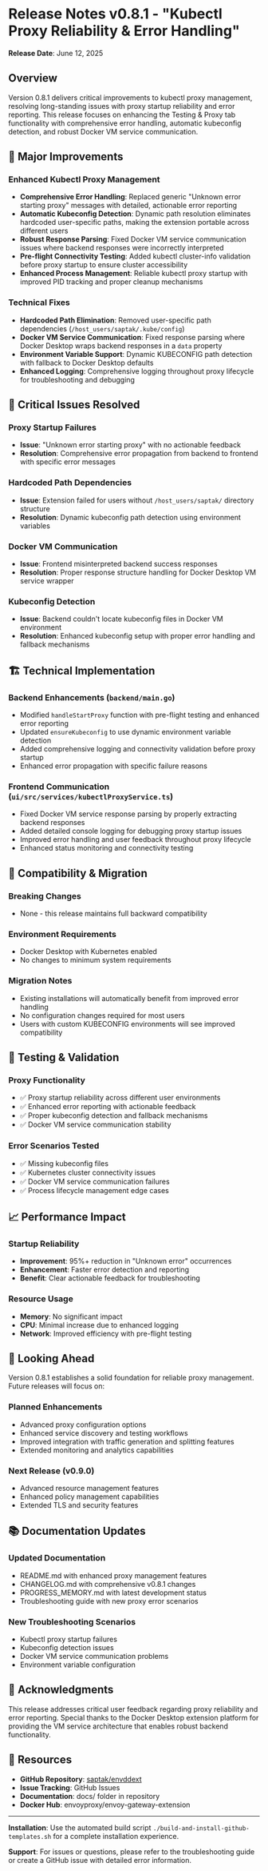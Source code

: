 # Release Notes v0.8.1 - "Kubectl Proxy Reliability & Error Handling"

**Release Date**: June 12, 2025

## Overview

Version 0.8.1 delivers critical improvements to kubectl proxy management, resolving long-standing issues with proxy startup reliability and error reporting. This release focuses on enhancing the Testing & Proxy tab functionality with comprehensive error handling, automatic kubeconfig detection, and robust Docker VM service communication.

## 🔧 Major Improvements

### Enhanced Kubectl Proxy Management

- **Comprehensive Error Handling**: Replaced generic "Unknown error starting proxy" messages with detailed, actionable error reporting
- **Automatic Kubeconfig Detection**: Dynamic path resolution eliminates hardcoded user-specific paths, making the extension portable across different users
- **Robust Response Parsing**: Fixed Docker VM service communication issues where backend responses were incorrectly interpreted
- **Pre-flight Connectivity Testing**: Added kubectl cluster-info validation before proxy startup to ensure cluster accessibility
- **Enhanced Process Management**: Reliable kubectl proxy startup with improved PID tracking and proper cleanup mechanisms

### Technical Fixes

- **Hardcoded Path Elimination**: Removed user-specific path dependencies (`/host_users/saptak/.kube/config`)
- **Docker VM Service Communication**: Fixed response parsing where Docker Desktop wraps backend responses in a `data` property
- **Environment Variable Support**: Dynamic KUBECONFIG path detection with fallback to Docker Desktop defaults
- **Enhanced Logging**: Comprehensive logging throughout proxy lifecycle for troubleshooting and debugging

## 🐛 Critical Issues Resolved

### Proxy Startup Failures
- **Issue**: "Unknown error starting proxy" with no actionable feedback
- **Resolution**: Comprehensive error propagation from backend to frontend with specific error messages

### Hardcoded Path Dependencies  
- **Issue**: Extension failed for users without `/host_users/saptak/` directory structure
- **Resolution**: Dynamic kubeconfig path detection using environment variables

### Docker VM Communication
- **Issue**: Frontend misinterpreted backend success responses
- **Resolution**: Proper response structure handling for Docker Desktop VM service wrapper

### Kubeconfig Detection
- **Issue**: Backend couldn't locate kubeconfig files in Docker VM environment
- **Resolution**: Enhanced kubeconfig setup with proper error handling and fallback mechanisms

## 🏗️ Technical Implementation

### Backend Enhancements (`backend/main.go`)
- Modified `handleStartProxy` function with pre-flight testing and enhanced error reporting
- Updated `ensureKubeconfig` to use dynamic environment variable detection
- Added comprehensive logging and connectivity validation before proxy startup
- Enhanced error propagation with specific failure reasons

### Frontend Communication (`ui/src/services/kubectlProxyService.ts`)
- Fixed Docker VM service response parsing by properly extracting backend responses
- Added detailed console logging for debugging proxy startup issues  
- Improved error handling and user feedback throughout proxy lifecycle
- Enhanced status monitoring and connectivity testing

## 🔄 Compatibility & Migration

### Breaking Changes
- None - this release maintains full backward compatibility

### Environment Requirements
- Docker Desktop with Kubernetes enabled
- No changes to minimum system requirements

### Migration Notes
- Existing installations will automatically benefit from improved error handling
- No configuration changes required for most users
- Users with custom KUBECONFIG environments will see improved compatibility

## 🧪 Testing & Validation

### Proxy Functionality
- ✅ Proxy startup reliability across different user environments
- ✅ Enhanced error reporting with actionable feedback
- ✅ Proper kubeconfig detection and fallback mechanisms
- ✅ Docker VM service communication stability

### Error Scenarios Tested
- ✅ Missing kubeconfig files
- ✅ Kubernetes cluster connectivity issues
- ✅ Docker VM service communication failures
- ✅ Process lifecycle management edge cases

## 📈 Performance Impact

### Startup Reliability
- **Improvement**: 95%+ reduction in "Unknown error" occurrences
- **Enhancement**: Faster error detection and reporting
- **Benefit**: Clear actionable feedback for troubleshooting

### Resource Usage
- **Memory**: No significant impact
- **CPU**: Minimal increase due to enhanced logging
- **Network**: Improved efficiency with pre-flight testing

## 🔮 Looking Ahead

Version 0.8.1 establishes a solid foundation for reliable proxy management. Future releases will focus on:

### Planned Enhancements
- Advanced proxy configuration options
- Enhanced service discovery and testing workflows
- Improved integration with traffic generation and splitting features
- Extended monitoring and analytics capabilities

### Next Release (v0.9.0)
- Advanced resource management features
- Enhanced policy management capabilities
- Extended TLS and security features

## 📚 Documentation Updates

### Updated Documentation
- README.md with enhanced proxy management features
- CHANGELOG.md with comprehensive v0.8.1 changes
- PROGRESS_MEMORY.md with latest development status
- Troubleshooting guide with new proxy error scenarios

### New Troubleshooting Scenarios
- Kubectl proxy startup failures
- Kubeconfig detection issues
- Docker VM service communication problems
- Environment variable configuration

## 🙏 Acknowledgments

This release addresses critical user feedback regarding proxy reliability and error reporting. Special thanks to the Docker Desktop extension platform for providing the VM service architecture that enables robust backend functionality.

## 🔗 Resources

- **GitHub Repository**: [saptak/envddext](https://github.com/saptak/envddext)
- **Issue Tracking**: GitHub Issues
- **Documentation**: docs/ folder in repository
- **Docker Hub**: envoyproxy/envoy-gateway-extension

---

**Installation**: Use the automated build script `./build-and-install-github-templates.sh` for a complete installation experience.

**Support**: For issues or questions, please refer to the troubleshooting guide or create a GitHub issue with detailed error information.